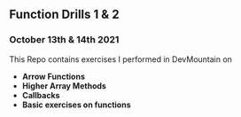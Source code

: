 ## Function Drills 1 & 2

### October 13th & 14th 2021

This Repo contains exercises I performed in DevMountain on 
- **Arrow Functions** 
- **Higher Array Methods** 
- **Callbacks**
- **Basic exercises on functions** 